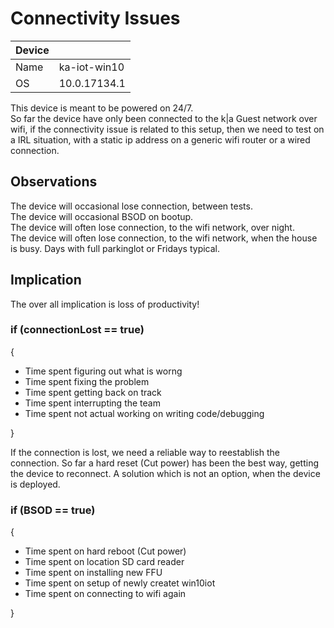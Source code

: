 # Connectivity Issues

|Device       |            |
|-------------|------------|
|Name         |ka-iot-win10|
|OS           |10.0.17134.1|

This device is meant to be powered on 24/7.  
So far the device have only been connected to the k|a Guest network over wifi, if the connectivity issue is related to this setup, 
then we need to test on a IRL situation, with a static ip address on a generic wifi router or a wired connection.

## Observations

The device will occasional lose connection, between tests.  
The device will occasional BSOD on bootup.  
The device will often lose connection, to the wifi network, over night.  
The device will often lose connection, to the wifi network, when the house is busy. Days with full parkinglot or Fridays typical.  

## Implication

The over all implication is loss of productivity!

### if (connectionLost == true)  
{  
* Time spent figuring out what is worng
* Time spent fixing the problem
* Time spent getting back on track
* Time spent interrupting the team
* Time spent not actual working on writing code/debugging

}  

If the connection is lost, we need a reliable way to reestablish the connection. So far a hard reset (Cut power) has been the best way,
getting the device to reconnect. A solution which is not an option, when the device is deployed.

### if (BSOD == true)  
{  
* Time spent on hard reboot (Cut power)
* Time spent on location SD card reader
* Time spent on installing new FFU
* Time spent on setup of newly createt win10iot
* Time spent on connecting to wifi again

}  
